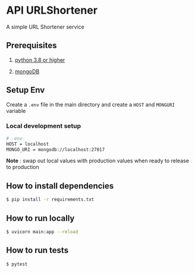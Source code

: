 # API URLShortener

A simple URL Shortener service

## Prerequisites

1.  [python 3.8 or higher](https://www.python.org/downloads/)

2.  [mongoDB](https://www.mongodb.com/try/download/community)

## Setup Env
Create a `.env` file in the main directory and create a `HOST` and `MONGURI` variable

### Local development setup
```bash
# .env
HOST = localhost
MONGO_URI = mongodb://localhost:27017
```
**Note** : swap out local values with production values when ready to release to production

## How to install dependencies
```bash
$ pip install -r requirements.txt
```

## How to run locally
```bash
$ uvicorn main:app --reload
```

## How to run tests
```bash
$ pytest
```
